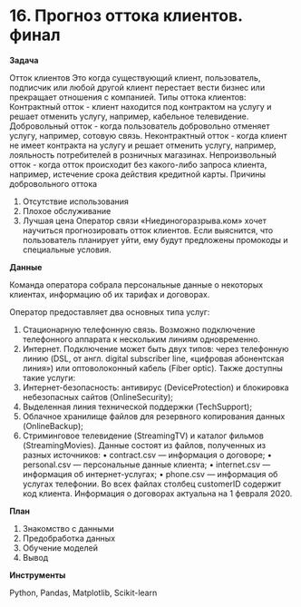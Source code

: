 # 16.	Прогноз оттока клиентов. финал

**Задача**

Отток клиентов Это когда существующий клиент, пользователь, подписчик или любой другой клиент перестает вести бизнес или прекращает отношения с компанией.
Типы оттока клиентов:
Контрактный отток - клиент находится под контрактом на услугу и решает отменить услугу, например, кабельное телевидение.
Добровольный отток - когда пользователь добровольно отменяет услугу, например, сотовую связь.
Неконтрактный отток - когда клиент не имеет контракта на услугу и решает отменить услугу, например, лояльность потребителей в розничных магазинах.
Непроизвольный отток - когда отток происходит без какого-либо запроса клиента, например, истечение срока действия кредитной карты.
Причины добровольного оттока
1.	Отсутствие использования
2.	Плохое обслуживание
3.	Лучшая цена
Оператор связи «Ниединогоразрыва.ком» хочет научиться прогнозировать отток клиентов. Если выяснится, что пользователь планирует уйти, ему будут предложены промокоды и специальные условия. 

**Данные**

Команда оператора собрала персональные данные о некоторых клиентах, информацию об их тарифах и договорах.

Оператор предоставляет два основных типа услуг:

1.	Стационарную телефонную связь. Возможно подключение телефонного аппарата к нескольким линиям одновременно.
2.	Интернет. Подключение может быть двух типов: через телефонную линию (DSL, от англ. digital subscriber line, «цифровая абонентская линия») или оптоволоконный кабель (Fiber optic).
Также доступны такие услуги:
1.	Интернет-безопасность: антивирус (DeviceProtection) и блокировка небезопасных сайтов (OnlineSecurity);
2.	Выделенная линия технической поддержки (TechSupport);
3.	Облачное хранилище файлов для резервного копирования данных (OnlineBackup);
4.	Стриминговое телевидение (StreamingTV) и каталог фильмов (StreamingMovies).
Данные состоят из файлов, полученных из разных источников:
•	contract.csv — информация о договоре;
•	personal.csv — персональные данные клиента;
•	internet.csv — информация об интернет-услугах;
•	phone.csv — информация об услугах телефонии.
Во всех файлах столбец customerID содержит код клиента.
Информация о договорах актуальна на 1 февраля 2020.

**План**

1. Знакомство с данными
2. Предобработка данных
3. Обучение моделей
4. Вывод

**Инструменты**

Python, Pandas, Matplotlib, Scikit-learn
